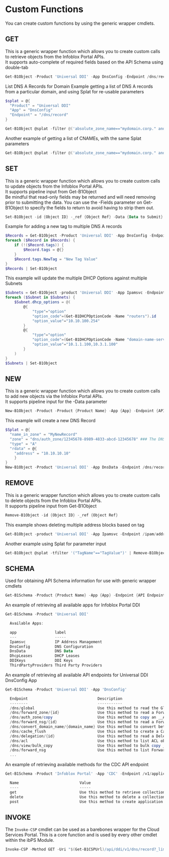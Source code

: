 # Custom Functions

You can create custom functions by using the generic wrapper cmdlets.

## GET

This is a generic wrapper function which allows you to create custom calls to retrieve objects from the Infoblox Portal APIs.  
It supports auto-complete of required fields based on the API Schema using double-tab  

```powershell
Get-B1Object -Product 'Universal DDI' -App DnsConfig -Endpoint /dns/record -Filters @('name_in_zone~"webserver" or absolute_zone_name=="mydomain.corp." and type=="caa"') -tfilter '("Site"=="New York")' -Limit 100
```

List DNS A Records for Domain
Example getting a list of DNS A records from a particular domain, and using Splat for re-usable parameters

```powershell
$splat = @{                   
  "Product" = "Universal DDI"
  "App" = "DnsConfig"
  "Endpoint" = "/dns/record"
}

Get-B1Object @splat -filter @('absolute_zone_name=="mydomain.corp." and type=="a"') | ft absolute_name_spec,comment,rdata -AutoSize
```

Another example of getting a list of CNAMEs, with the same Splat parameters
```powershell
Get-B1Object @splat -filter @('absolute_zone_name=="mydomain.corp." and type=="cname"') | ft absolute_name_spec,comment,rdata -AutoSize
```

## SET
This is a generic wrapper function which allows you to create custom calls to update objects from the Infoblox Portal APIs.  
It supports pipeline input from Get-B1Object  
Be mindful that read-only fields may be returned and will need removing prior to submitting the data. You can use the -Fields parameter on Get-B1Object to specify the fields to return to avoid having to strip them out.  

```powershell
Set-B1Object -id {Object ID} -_ref {Object Ref} -Data {Data to Submit}
```

Example for adding a new tag to multiple DNS A records
```powershell
$Records = Get-B1Object -Product 'Universal DDI' -App DnsConfig -Endpoint /dns/record -Filters @('absolute_zone_name~"mydomain.corp." and type=="a"') -Fields tags
foreach ($Record in $Records) {
    if (!($Record.tags)) {
        $Record.tags = @{}
    }
    $Record.tags.NewTag = "New Tag Value"
}
$Records | Set-B1Object
```

This example will update the multiple DHCP Options against multiple Subnets

```powershell
$Subnets = Get-B1Object -product 'Universal DDI' -App Ipamsvc -Endpoint /ipam/subnet -tfilter '("BuiltWith"=="ibPS")' -Fields name,dhcp_options,tags
foreach ($Subnet in $Subnets) {
    $Subnet.dhcp_options = @(
        @{
            "type"="option"
            "option_code"=(Get-B1DHCPOptionCode -Name "routers").id
            "option_value"="10.10.100.254"
        }
        @{
            "type"="option"
            "option_code"=(Get-B1DHCPOptionCode -Name "domain-name-servers").id
            "option_value"="10.1.1.100,10.3.1.100"
        }
    )
}
$Subnets | Set-B1Object
```

## NEW
This is a generic wrapper function which allows you to create custom calls to add new objects via the Infoblox Portal APIs.  
It supports pipeline input for the -Data parameter  

```powershell
New-B1Object -Product -Product {Product Name} -App {App} -Endpoint {API Endpoint} -Data {Data to Submit}
```
  
This example will create a new DNS Record
```powershell
$Splat = @{
  "name_in_zone" = "MyNewRecord"
  "zone" = "dns/auth_zone/12345678-8989-4833-abcd-12345678" ### The DNS Zone ID
  "type" = "A"
  "rdata" = @{
    "address" = "10.10.10.10"
    }
}
New-B1Object -Product 'Universal DDI' -App DnsData -Endpoint /dns/record -Data $Splat
```

## REMOVE
This is a generic wrapper function which allows you to create custom calls to delete objects from the Infoblox Portal APIs.  
It supports pipeline input from Get-B1Object  

```powershell
Remove-B1Object -id {Object ID} -_ref {Object Ref}
```

This example shows deleting multiple address blocks based on tag
```powershell
Get-B1Object -product 'Universal DDI' -App Ipamsvc -Endpoint /ipam/address_block -tfilter '("TagName"=="TagValue")' | Remove-B1Object -Force
```

Another example using Splat for parameter input
```powershell
Get-B1Object @splat -tfilter '("TagName"=="TagValue")' | Remove-B1Object -Force
```

## SCHEMA
Used for obtaining API Schema information for use with generic wrapper cmdlets

```powershell
Get-B1Schema -Product {Product Name} -App {App} -Endpoint {API Endpoint} -Method {Method Type} {Switch}-ListParameters
```

An example of retrieving all available apps for Infoblox Portal DDI    
```powershell
Get-B1Schema -Product 'Universal DDI'

  Available Apps: 

  app                 label
  ---                 -----
  Ipamsvc             IP Address Management
  DnsConfig           DNS Configuration
  DnsData             DNS Data
  DhcpLeases          DHCP Leases
  DDIKeys             DDI Keys
  ThirdPartyProviders Third Party Providers
```

An example of retrieving all available API endpoints for Universal DDI DnsConfig App
```powershell
Get-B1Schema -Product 'Universal DDI' -App 'DnsConfig'

  Endpoint                               Description
  --------                               -----------
  /dns/global                            Use this method to read the Global configuration object.…
  /dns/forward_zone/{id}                 Use this method to read a Forward Zone object.…
  /dns/auth_zone/copy                    Use this method to copy an __AuthZone__ object to a different __View__.…
  /dns/forward_nsg/{id}                  Use this method to read a ForwardNSG object.…
  /dns/convert_domain_name/{domain_name} Use this method to convert between Internationalized Domain Name (IDN) and ASCII domain name (Punycode).
  /dns/cache_flush                       Use this method to create a Cache Flush object.…
  /dns/delegation/{id}                   Use this method to read a Delegation object.…
  /dns/acl                               Use this method to list ACL objects.…
  /dns/view/bulk_copy                    Use this method to bulk copy __AuthZone__ and __ForwardZone__ objects from one __View__ object to another __View__ object.…
  /dns/forward_nsg                       Use this method to list ForwardNSG objects.…
  ...
```

An example of retrieving available methods for the CDC API endpoint
```powershell
Get-B1Schema -Product 'Infoblox Portal' -App 'CDC' -Endpoint /v1/applications

  Name                           Value
  ----                           -----
  get                            Use this method to retrieve collection of applications.
  delete                         Use this method to delete a collection of application configurations in data connector.
  post                           Use this method to create application configurations in data connector.
```

## INVOKE
The `Invoke-CSP` cmdlet can be used as a barebones wrapper for the Cloud Services Portal. This is a core function and is used by every other cmdlet within the ibPS Module.

```powershell
Invoke-CSP -Method GET -Uri "$(Get-B1CSPUrl)/api/ddi/v1/dns/record?_limit=10"
```